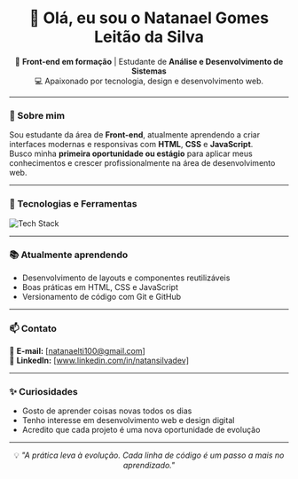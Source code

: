 <h1 align="center">👋 Olá, eu sou o Natanael Gomes Leitão da Silva</h1>

<p align="center">
  🎯 <strong>Front-end em formação</strong> | Estudante de <strong>Análise e Desenvolvimento de Sistemas</strong><br>
  💻 Apaixonado por tecnologia, design e desenvolvimento web.
</p>

---

### 🧠 Sobre mim

Sou estudante da área de **Front-end**, atualmente aprendendo a criar interfaces modernas e responsivas com **HTML**, **CSS** e **JavaScript**.  
Busco minha **primeira oportunidade ou estágio** para aplicar meus conhecimentos e crescer profissionalmente na área de desenvolvimento web.

---

### 🚀 Tecnologias e Ferramentas

<p align="left">
  <img src="https://skillicons.dev/icons?i=html,css,js,git,github,figma,vscode" alt="Tech Stack" />
</p>

---

### 📚 Atualmente aprendendo
- Desenvolvimento de layouts e componentes reutilizáveis  
- Boas práticas em HTML, CSS e JavaScript  
- Versionamento de código com Git e GitHub  

---

### 📫 Contato

📧 **E-mail:** [natanaelti100@gmail.com]  
💼 **LinkedIn:** [www.linkedin.com/in/natansilvadev] 

---

### ✨ Curiosidades
- Gosto de aprender coisas novas todos os dias  
- Tenho interesse em desenvolvimento web e design digital  
- Acredito que cada projeto é uma nova oportunidade de evolução  

---

<p align="center">
  💡 <em>"A prática leva à evolução. Cada linha de código é um passo a mais no aprendizado."</em>
</p>

